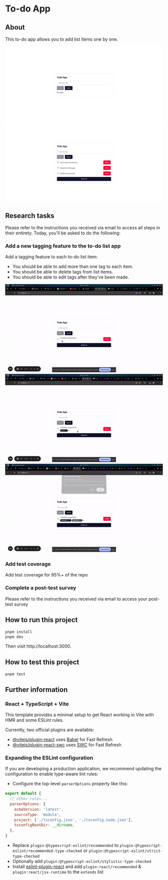 # To-do App
## About
This to-do app allows you to add list items one by one.

<img src="./previews/default-state.png" />

<img src="./previews/added-list-items.png" />

## Research tasks
Please refer to the instructions you received via email to access all steps in their entirety.
Today, you'll be asked to do the following:

### Add a new tagging feature to the to-do list app
Add a tagging feature to each to-do list item:
- You should be able to add more than one tag to each item. 
- You should be able to delete tags from list items. 
- You should be able to edit tags after they’ve been made.

<img src="./previews/add-tag-preview.gif" />

<img src="./previews/delete-tag-preview.gif" />

<img src="./previews/edit-tag-preview.gif" />

### Add test coverage
Add test coverage for 95%+ of the repo

### Complete a post-test survey
Please refer to the instructions you received via email to access your post-test survey


## How to run this project
```
pnpm install
pnpm dev
```
Then visit http://localhost:3000.

## How to test this project
```
pnpm test
```

## Further information
### React + TypeScript + Vite

This template provides a minimal setup to get React working in Vite with HMR and some ESLint rules.

Currently, two official plugins are available:

- [@vitejs/plugin-react](https://github.com/vitejs/vite-plugin-react/blob/main/packages/plugin-react/README.md) uses [Babel](https://babeljs.io/) for Fast Refresh
- [@vitejs/plugin-react-swc](https://github.com/vitejs/vite-plugin-react-swc) uses [SWC](https://swc.rs/) for Fast Refresh

### Expanding the ESLint configuration

If you are developing a production application, we recommend updating the configuration to enable type-aware lint rules:

- Configure the top-level `parserOptions` property like this:

```js
export default {
  // other rules...
  parserOptions: {
    ecmaVersion: 'latest',
    sourceType: 'module',
    project: ['./tsconfig.json', './tsconfig.node.json'],
    tsconfigRootDir: __dirname,
  },
}
```

- Replace `plugin:@typescript-eslint/recommended` to `plugin:@typescript-eslint/recommended-type-checked` or `plugin:@typescript-eslint/strict-type-checked`
- Optionally add `plugin:@typescript-eslint/stylistic-type-checked`
- Install [eslint-plugin-react](https://github.com/jsx-eslint/eslint-plugin-react) and add `plugin:react/recommended` & `plugin:react/jsx-runtime` to the `extends` list
